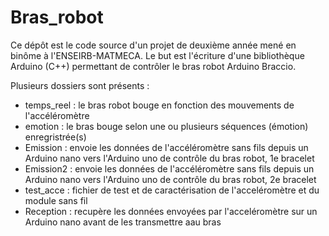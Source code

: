 # Bras_robot


Ce dépôt est le code source d'un projet de deuxième année mené en binôme à l'ENSEIRB-MATMECA. Le but est l'écriture d'une bibliothèque Arduino (C++) permettant de contrôler le bras robot Arduino Braccio.

Plusieurs dossiers sont présents :
  - temps_reel : le bras robot bouge en fonction des mouvements de l'accéléromètre
  - emotion : le bras bouge selon une ou plusieurs séquences (émotion) enregristrée(s) 
  - Emission : envoie les données de l'accéléromètre sans fils depuis un Arduino nano vers l'Arduino uno de contrôle du bras robot, 1e bracelet
  - Emission2 : envoie les données de l'accéléromètre sans fils depuis un Arduino nano vers l'Arduino uno de contrôle du bras robot, 2e bracelet
  - test_acce : fichier de test et de caractérisation de l'acceléromètre et du module sans fil
  - Reception : recupère les données envoyées par l'acceléromètre sur un Arduino nano avant de les transmettre aau bras

